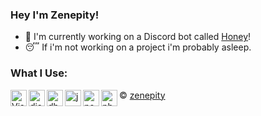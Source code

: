 ### Hey I'm Zenepity!
- 🍯 I'm currently working on a Discord bot called [Honey](https://github.com/zenepity/Honey)!
- 😴 If i'm not working on a project i'm probably asleep.

### What I Use:

<img align="left" alt="Visual Studio Code" width="26px" src="https://i.imgur.com/LwSdAlE.png" />
<img align="left" alt="discord.js" width="26px" src="https://i.imgur.com/SI1DZf3.png" />
<img align="left" alt="dbd.js" width="26px" src="https://dbd.js.org/favicon/apple-touch-icon.png" />
<img align="left" alt="js" width="26px" src="https://i.imgur.com/3u1wzwE.png" />
<img align="left" alt="node.js" width="26px" src="https://i.imgur.com/tYLFZBh.png" />
<img align="left" alt="photoshop" width="26px" src="https://i.imgur.com/OC1RcS5.jpg" />


© [zenepity](https://github.com/zenepity)
